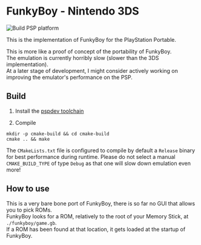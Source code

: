 # FunkyBoy - Nintendo 3DS

![Build PSP platform](https://github.com/kremi151/FunkyBoy/workflows/Build%20PSP%20platform/badge.svg)

This is the implementation of FunkyBoy for the PlayStation Portable.

This is more like a proof of concept of the portability of FunkyBoy. \
The emulation is currently horribly slow (slower than the 3DS implementation). \
At a later stage of development, I might consider actively working on improving the emulator's performance on the PSP.

## Build 

1. Install the [pspdev toolchain](https://github.com/pspdev/psptoolchain)

2. Compile

```
mkdir -p cmake-build && cd cmake-build
cmake .. && make
```

The `CMakeLists.txt` file is configured to compile by default a `Release` binary for best performance during runtime.
Please do not select a manual `CMAKE_BUILD_TYPE` of type `Debug` as that one will slow down emulation even more!

## How to use

This is a very bare bone port of FunkyBoy, there is so far no GUI that allows you to pick ROMs. \
FunkyBoy looks for a ROM, relatively to the root of your Memory Stick, at `./funkyboy/game.gb`. \
If a ROM has been found at that location, it gets loaded at the startup of FunkyBoy.
